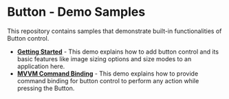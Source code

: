 # Button - Demo Samples

This repository contains samples that demonstrate built-in functionalities of Button control.

* **<a href="Samples/Getting-Started">Getting Started</a>** - This demo explains how to add button control and its basic features like image sizing options and size modes to an application here.
* **<a href="Samples/MVVM">MVVM Command Binding</a>** - This demo explains how to provide command binding for button control to perform any action while pressing the Button.

